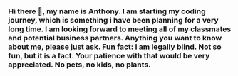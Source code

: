 ### Hi there 👋, my name is Anthony. I am starting my coding journey, which is something i have been planning for a very long time. I am looking forward to meeting all of my classmates and potential business partners. Anything you want to know about me, please just ask. Fun fact: I am legally blind. Not so fun, but it is a fact. Your patience with that would be very appreciated. No pets, no kids, no plants. 

<!--
**Asteele3001/Asteele3001** is a ✨ _special_ ✨ repository because its `README.md` (this file) appears on your GitHub profile.

Here are some ideas to get you started:

- 🔭 I’m currently working on a test project
- 🌱 I’m currently learning gitHub and all its fun-ness
- 👯 I’m looking to collaborate on database development
- 🤔 I’m looking for help with basic introductory coding
- 💬 Ask me about my childhood
- 📫 How to reach me: direct message me on slack
- 😄 Pronouns: ...
- ⚡ Fun fact: I am legally blind (not super fun, but a fact)
-->
